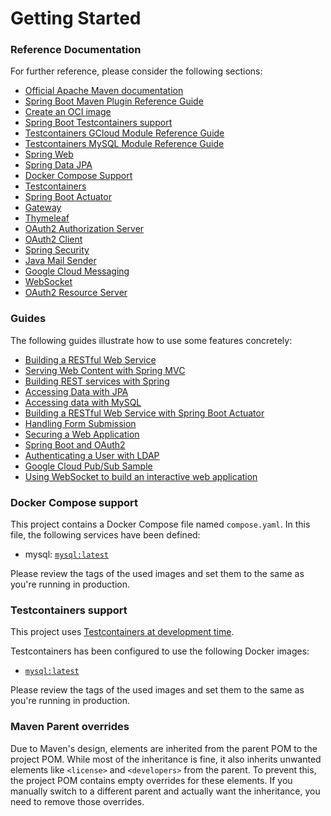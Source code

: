 # Getting Started

### Reference Documentation
For further reference, please consider the following sections:

* [Official Apache Maven documentation](https://maven.apache.org/guides/index.html)
* [Spring Boot Maven Plugin Reference Guide](https://docs.spring.io/spring-boot/3.3.7/maven-plugin)
* [Create an OCI image](https://docs.spring.io/spring-boot/3.3.7/maven-plugin/build-image.html)
* [Spring Boot Testcontainers support](https://docs.spring.io/spring-boot/3.3.7/reference/testing/testcontainers.html#testing.testcontainers)
* [Testcontainers GCloud Module Reference Guide](https://java.testcontainers.org/modules/gcloud/)
* [Testcontainers MySQL Module Reference Guide](https://java.testcontainers.org/modules/databases/mysql/)
* [Spring Web](https://docs.spring.io/spring-boot/3.3.7/reference/web/servlet.html)
* [Spring Data JPA](https://docs.spring.io/spring-boot/3.3.7/reference/data/sql.html#data.sql.jpa-and-spring-data)
* [Docker Compose Support](https://docs.spring.io/spring-boot/3.3.7/reference/features/dev-services.html#features.dev-services.docker-compose)
* [Testcontainers](https://java.testcontainers.org/)
* [Spring Boot Actuator](https://docs.spring.io/spring-boot/3.3.7/reference/actuator/index.html)
* [Gateway](https://docs.spring.io/spring-cloud-gateway/reference/spring-cloud-gateway-server-mvc.html)
* [Thymeleaf](https://docs.spring.io/spring-boot/3.3.7/reference/web/servlet.html#web.servlet.spring-mvc.template-engines)
* [OAuth2 Authorization Server](https://docs.spring.io/spring-boot/3.3.7/reference/web/spring-security.html#web.security.oauth2.authorization-server)
* [OAuth2 Client](https://docs.spring.io/spring-boot/3.3.7/reference/web/spring-security.html#web.security.oauth2.client)
* [Spring Security](https://docs.spring.io/spring-boot/3.3.7/reference/web/spring-security.html)
* [Java Mail Sender](https://docs.spring.io/spring-boot/3.3.7/reference/io/email.html)
* [Google Cloud Messaging](https://googlecloudplatform.github.io/spring-cloud-gcp/reference/html/index.html#cloud-pubsub)
* [WebSocket](https://docs.spring.io/spring-boot/3.3.7/reference/messaging/websockets.html)
* [OAuth2 Resource Server](https://docs.spring.io/spring-boot/3.3.7/reference/web/spring-security.html#web.security.oauth2.server)

### Guides
The following guides illustrate how to use some features concretely:

* [Building a RESTful Web Service](https://spring.io/guides/gs/rest-service/)
* [Serving Web Content with Spring MVC](https://spring.io/guides/gs/serving-web-content/)
* [Building REST services with Spring](https://spring.io/guides/tutorials/rest/)
* [Accessing Data with JPA](https://spring.io/guides/gs/accessing-data-jpa/)
* [Accessing data with MySQL](https://spring.io/guides/gs/accessing-data-mysql/)
* [Building a RESTful Web Service with Spring Boot Actuator](https://spring.io/guides/gs/actuator-service/)
* [Handling Form Submission](https://spring.io/guides/gs/handling-form-submission/)
* [Securing a Web Application](https://spring.io/guides/gs/securing-web/)
* [Spring Boot and OAuth2](https://spring.io/guides/tutorials/spring-boot-oauth2/)
* [Authenticating a User with LDAP](https://spring.io/guides/gs/authenticating-ldap/)
* [Google Cloud Pub/Sub Sample](https://github.com/GoogleCloudPlatform/spring-cloud-gcp/tree/main/spring-cloud-gcp-samples/spring-cloud-gcp-pubsub-sample)
* [Using WebSocket to build an interactive web application](https://spring.io/guides/gs/messaging-stomp-websocket/)

### Docker Compose support
This project contains a Docker Compose file named `compose.yaml`.
In this file, the following services have been defined:

* mysql: [`mysql:latest`](https://hub.docker.com/_/mysql)

Please review the tags of the used images and set them to the same as you're running in production.

### Testcontainers support

This project uses [Testcontainers at development time](https://docs.spring.io/spring-boot/3.3.7/reference/features/dev-services.html#features.dev-services.testcontainers).

Testcontainers has been configured to use the following Docker images:

* [`mysql:latest`](https://hub.docker.com/_/mysql)

Please review the tags of the used images and set them to the same as you're running in production.

### Maven Parent overrides

Due to Maven's design, elements are inherited from the parent POM to the project POM.
While most of the inheritance is fine, it also inherits unwanted elements like `<license>` and `<developers>` from the parent.
To prevent this, the project POM contains empty overrides for these elements.
If you manually switch to a different parent and actually want the inheritance, you need to remove those overrides.


